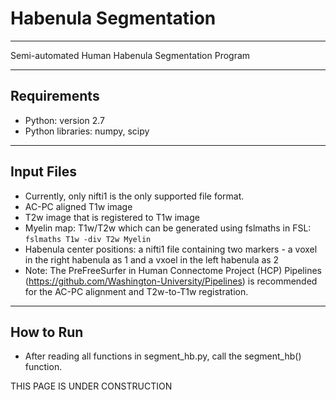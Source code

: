 # Habenula Segmentation
---
Semi-automated Human Habenula Segmentation Program

---
## Requirements
* Python: version 2.7
* Python libraries: numpy, scipy
---
## Input Files
* Currently, only nifti1 is the only supported file format.
* AC-PC aligned T1w image
* T2w image that is registered to T1w image
* Myelin map: T1w/T2w which can be generated using fslmaths in FSL: `fslmaths T1w -div T2w Myelin`
* Habenula center positions: a nifti1 file containing two markers - a voxel in the right habenula as 1 and a vxoel in the left habenula as 2
* Note: The PreFreeSurfer in Human Connectome Project (HCP) Pipelines (https://github.com/Washington-University/Pipelines) is  recommended for the AC-PC alignment and T2w-to-T1w registration.

---
## How to Run
* After reading all functions in segment_hb.py, call the segment_hb() function.

THIS PAGE IS UNDER CONSTRUCTION

